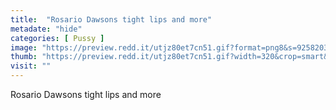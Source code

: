 ```yaml
---
title:  "Rosario Dawsons tight lips and more"
metadate: "hide"
categories: [ Pussy ]
image: "https://preview.redd.it/utjz80et7cn51.gif?format=png8&s=925820390f02a74f2d4ad03f92ee655b75202c21"
thumb: "https://preview.redd.it/utjz80et7cn51.gif?width=320&crop=smart&format=png8&s=d8ae1863dac2e7ef45bf0d23613c08970df4c23c"
visit: ""
---
```

Rosario Dawsons tight lips and more
